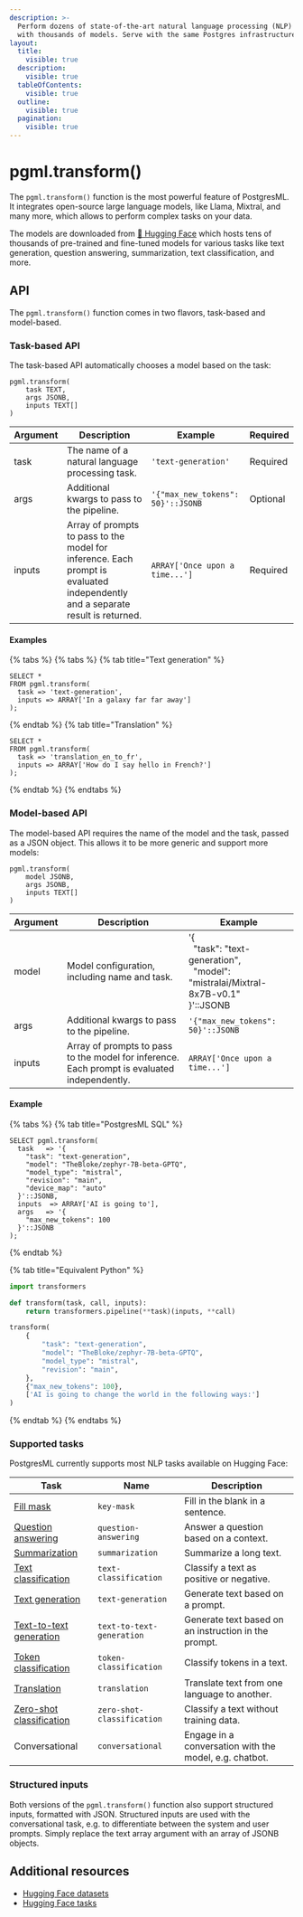 ```yaml
---
description: >-
  Perform dozens of state-of-the-art natural language processing (NLP) tasks
  with thousands of models. Serve with the same Postgres infrastructure.
layout:
  title:
    visible: true
  description:
    visible: true
  tableOfContents:
    visible: true
  outline:
    visible: true
  pagination:
    visible: true
---
```


# pgml.transform()

The `pgml.transform()` function is the most powerful feature of PostgresML. It integrates open-source large language models, like Llama, Mixtral, and many more, which allows to perform complex tasks on your data.

The models are downloaded from [🤗 Hugging Face](https://huggingface.co/transformers) which hosts tens of thousands of pre-trained and fine-tuned models for various tasks like text generation, question answering, summarization, text classification, and more.

## API

The `pgml.transform()` function comes in two flavors, task-based and model-based.

### Task-based API

The task-based API automatically chooses a model based on the task:

```postgresql
pgml.transform(
    task TEXT,
    args JSONB,
    inputs TEXT[]
)
```

| Argument | Description | Example | Required |
|----------|-------------|---------|----------|
| task | The name of a natural language processing task. | `'text-generation'` | Required |
| args | Additional kwargs to pass to the pipeline. | `'{"max_new_tokens": 50}'::JSONB` | Optional |
| inputs | Array of prompts to pass to the model for inference. Each prompt is evaluated independently and a separate result is returned. | `ARRAY['Once upon a time...']` | Required |

#### Examples

{% tabs %}
{% tabs %}
{% tab title="Text generation" %}

```postgresql
SELECT *
FROM pgml.transform(
  task => 'text-generation',
  inputs => ARRAY['In a galaxy far far away']
);
```

{% endtab %}
{% tab title="Translation" %}

```postgresql
SELECT *
FROM pgml.transform(
  task => 'translation_en_to_fr',
  inputs => ARRAY['How do I say hello in French?']
);
```

{% endtab %}
{% endtabs %}

### Model-based API

The model-based API requires the name of the model and the task, passed as a JSON object. This allows it to be more generic and support more models:

```postgresql
pgml.transform(
    model JSONB,
    args JSONB,
    inputs TEXT[]
)
```

<table class="table-sm table">
  <thead>
    <th>Argument</th>
    <th>Description</th>
    <th>Example</th>
  </thead>
  <tbody>
    <tr>
      <td>model</td>
      <td>Model configuration, including name and task.</td>
      <td>
        <div class="code-multi-line font-monospace">
          '{
            <br>&nbsp;&nbsp;"task": "text-generation",
            <br>&nbsp;&nbsp;"model": "mistralai/Mixtral-8x7B-v0.1"
          <br>}'::JSONB
        </div>
      </td>
    </tr>
    <tr>
      <td>args</td>
      <td>Additional kwargs to pass to the pipeline.</td>
      <td><code>'{"max_new_tokens": 50}'::JSONB</code></td>
    </tr>
    <tr>
      <td>inputs</td>
      <td>Array of prompts to pass to the model for inference. Each prompt is evaluated independently.</td>
      <td><code>ARRAY['Once upon a time...']</code></td>
    </tr>
</table>

#### Example

{% tabs %}
{% tab title="PostgresML SQL" %}

```postgresql
SELECT pgml.transform(
  task   => '{
    "task": "text-generation",
    "model": "TheBloke/zephyr-7B-beta-GPTQ",
    "model_type": "mistral",
    "revision": "main",
    "device_map": "auto"
  }'::JSONB,
  inputs  => ARRAY['AI is going to'],
  args   => '{
    "max_new_tokens": 100
  }'::JSONB
);
```

{% endtab %}

{% tab title="Equivalent Python" %}

```python
import transformers

def transform(task, call, inputs):
    return transformers.pipeline(**task)(inputs, **call)

transform(
    {
        "task": "text-generation",
        "model": "TheBloke/zephyr-7B-beta-GPTQ",
        "model_type": "mistral",
        "revision": "main",
    },
    {"max_new_tokens": 100},
    ['AI is going to change the world in the following ways:']
)
```

{% endtab %}
{% endtabs %}


### Supported tasks

PostgresML currently supports most NLP tasks available on Hugging Face:

| Task | Name | Description |
|------|-------------|---------|
| [Fill mask](fill-mask) | `key-mask` | Fill in the blank in a sentence. |
| [Question answering](question-answering) | `question-answering` | Answer a question based on a context. |
| [Summarization](summarization) | `summarization` | Summarize a long text. |
| [Text classification](text-classification) | `text-classification` | Classify a text as positive or negative. |
| [Text generation](text-generation) | `text-generation` | Generate text based on a prompt. |
| [Text-to-text generation](text-to-text-generation) | `text-to-text-generation` | Generate text based on an instruction in the prompt. |
| [Token classification](token-classification) | `token-classification` | Classify tokens in a text. |
| [Translation](translation) | `translation` | Translate text from one language to another. |
| [Zero-shot classification](zero-shot-classification) | `zero-shot-classification` | Classify a text without training data. |
| Conversational | `conversational` | Engage in a conversation with the model, e.g. chatbot. |

### Structured inputs

Both versions of the `pgml.transform()` function also support structured inputs, formatted with JSON. Structured inputs are used with the conversational task, e.g. to differentiate between the system and user prompts. Simply replace the text array argument with an array of JSONB objects.


## Additional resources

- [Hugging Face datasets](https://huggingface.co/datasets)
- [Hugging Face tasks](https://huggingface.co/tasks)

